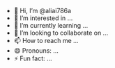 - 👋 Hi, I’m @aliai786a
- 👀 I’m interested in ...
- 🌱 I’m currently learning ...
- 💞️ I’m looking to collaborate on ...
- 📫 How to reach me ...
- 😄 Pronouns: ...
- ⚡ Fun fact: ...

<!---
aliai786a/aliai786a is a ✨ special ✨ repository because its `README.md` (this file) appears on your GitHub profile.
You can click the Preview link to take a look at your changes.
--->
